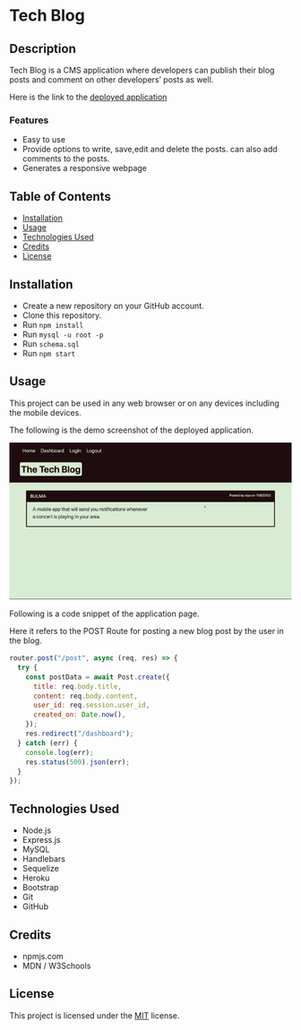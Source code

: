# Tech Blog

## Description

Tech Blog is a CMS application where developers can publish their blog posts and comment on other developers’ posts as well.

Here is the link to the [deployed application](https://sr-tech-blog.herokuapp.com/)

### Features

- Easy to use
- Provide options to write, save,edit and delete the posts. can also add comments to the posts.
- Generates a responsive webpage

## Table of Contents

- [Installation](#installation)
- [Usage](#usage)
- [Technologies Used](#technologies-used)
- [Credits](#credits)
- [License](#license)

## Installation

- Create a new repository on your GitHub account.
- Clone this repository.
- Run `npm install`
- Run `mysql -u root -p`
- Run `schema.sql`
- Run `npm start`

## Usage

This project can be used in any web browser or on any devices including the mobile devices.

The following is the demo screenshot of the deployed application.

![Demo screenshot](./images/The%20Tech%20Blog.gif)

Following is a code snippet of the application page.

Here it refers to the POST Route for posting a new blog post by the user in the blog.

```Node.js
router.post("/post", async (req, res) => {
  try {
    const postData = await Post.create({
      title: req.body.title,
      content: req.body.content,
      user_id: req.session.user_id,
      created_on: Date.now(),
    });
    res.redirect("/dashboard");
  } catch (err) {
    console.log(err);
    res.status(500).json(err);
  }
});


```

## Technologies Used

- Node.js
- Express.js
- MySQL
- Handlebars
- Sequelize
- Heroku
- Bootstrap
- Git
- GitHub

## Credits

- npmjs.com
- MDN / W3Schools

## License

This project is licensed under the [MIT](./LICENSE) license.
